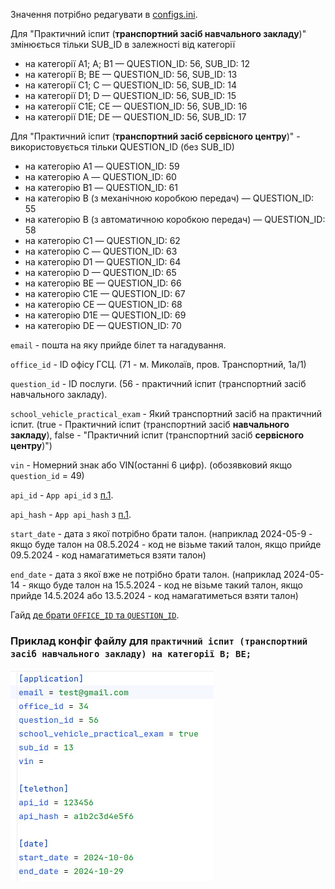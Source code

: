 Значення потрібно редагувати в [configs.ini](/hsc_gov_subscriber/config.ini).

Для "Практичний іспит (**транспортний засіб навчального закладу**)" змінюється тільки SUB_ID в залежності від категорії
* на категорії A1; A; B1 — QUESTION_ID: 56, SUB_ID: 12
* на категорії B; BE — QUESTION_ID: 56, SUB_ID: 13
* на категорії C1; C — QUESTION_ID: 56, SUB_ID: 14
* на категорії D1; D — QUESTION_ID: 56, SUB_ID: 15
* на категорії C1E; CE — QUESTION_ID: 56, SUB_ID: 16
* на категорії D1E; DE — QUESTION_ID: 56, SUB_ID: 17

Для "Практичний іспит (**транспортний засіб сервісного центру**)" - використовується тільки QUESTION_ID (без SUB_ID)
* на категорію А1 — QUESTION_ID: 59
* на категорію А — QUESTION_ID: 60
* на категорію В1 — QUESTION_ID: 61
* на категорію В (з механічною коробкою передач) — QUESTION_ID: 55
* на категорію В (з автоматичною коробкою передач) — QUESTION_ID: 58
* на категорію С1 — QUESTION_ID: 62
* на категорію С — QUESTION_ID: 63
* на категорію D1 — QUESTION_ID: 64
* на категорію D — QUESTION_ID: 65
* на категорію BE — QUESTION_ID: 66
* на категорію C1E — QUESTION_ID: 67
* на категорію CE — QUESTION_ID: 68
* на категорію D1E — QUESTION_ID: 69
* на категорію DE — QUESTION_ID: 70

`email` - пошта на яку прийде білет та нагадування.

`office_id` - ID офісу ГСЦ. (71 - м. Миколаїв, пров. Транспортний, 1а/1)

`question_id` - ID послуги. (56 - практичний іспит (транспортний засіб навчального закладу).

`school_vehicle_practical_exam` - Який транспортний засіб на практичний іспит. (true - Практичний іспит (транспортний засіб **навчального закладу**), false - "Практичний іспит (транспортний засіб **сервісного центру**)")  

`vin` - Номерний знак або VIN(останні 6 цифр). (обозявковий якщо `question_id` = 49)

`api_id` - `App api_id` з [п.1](/content/configs/configuring.md).

`api_hash` - `App api_hash` з [п.1](/content/configs/configuring.md).

`start_date` - дата з якої потрібно брати талон. (наприклад 2024-05-9 - якщо буде талон на 08.5.2024 - код не візьме
такий талон, якщо прийде 09.5.2024 - код намагатиметься взяти талон)

`end_date` - дата з якої вже не потрібно брати талон. (наприклад 2024-05-14 - якщо буде талон на 15.5.2024 - код не
візьме такий талон, якщо прийде 14.5.2024 або 13.5.2024 - код намагатиметься взяти талон)

Гайд [де брати `OFFICE_ID` та `QUESTION_ID`](/content/configs/browser_requests/pract_ispt_id.md).

### Приклад конфіг файлу для `практичний іспит (транспортний засіб навчального закладу) на категорії B; BE;`

![alt text](/content/configs/photo_2024-10-06_17-51-32.jpg)
